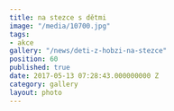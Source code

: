```yaml
---
title: na stezce s dětmi
image: "/media/10700.jpg"
tags:
- akce
gallery: "/news/deti-z-hobzi-na-stezce"
position: 60
published: true
date: 2017-05-13 07:28:43.000000000 Z
category: gallery
layout: photo
---
```

